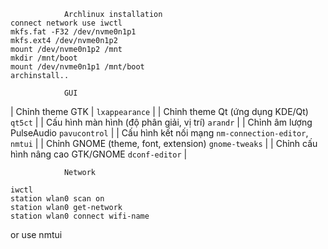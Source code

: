                 Archlinux installation
    connect network use iwctl
    mkfs.fat -F32 /dev/nvme0n1p1
    mkfs.ext4 /dev/nvme0n1p2
    mount /dev/nvme0n1p2 /mnt
    mkdir /mnt/boot
    mount /dev/nvme0n1p1 /mnt/boot
    archinstall..

                GUI 
| Chỉnh theme GTK                    | `lxappearance`                      |
| Chỉnh theme Qt (ứng dụng KDE/Qt)         `qt5ct`                             |
| Cấu hình màn hình (độ phân giải, vị trí) `arandr`                            |
| Chỉnh âm lượng PulseAudio                 `pavucontrol`                       |
| Cấu hình kết nối mạng                    `nm-connection-editor`, `nmtui`              |
| Chỉnh GNOME (theme, font, extension)      `gnome-tweaks`                      |
| Chỉnh cấu hình nâng cao GTK/GNOME        `dconf-editor`                      |

                Network

    iwctl
    station wlan0 scan on
    station wlan0 get-network
    station wlan0 connect wifi-name

or use nmtui

